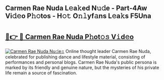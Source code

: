 ## Carmen Rae Nuda L𝚎a𝚔ed N𝚞𝚍e - Part-4Aw Vi𝚍𝚎o P𝚑𝚘tos - H𝚘𝚝 O𝚗𝚕yf𝚊ns L𝚎a𝚔s F5Una

# <h2><a href="http://kfbrlj.oniu.top/?m=Carmen+Rae+Nuda">🔗👉 🔴 Carmen Rae Nuda P𝚑ot𝚘𝚜 V𝚒d𝚎o</a></h2>

[![Carmen Rae Nuda Nu𝚍e𝚜](https://i.imgur.com/0qMVB7G.gif)](http://kfbrlj.oniu.top/?m=Carmen+Rae+Nuda)
Online thought leader Carmen Rae Nuda, celebrated for publishing dance and lifestyle material, consisting of performances and personal blogs. Carmen Rae Nuda's public persona is marked by its friendly and genuine nature, but the mysteries of his private life remain a source of fascination.  
